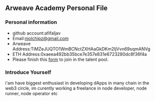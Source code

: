 ## Arweave Academy Personal File

### Personal information

- github account:afifaljav 
- Email:njolchipz@gmail.com 
- Arweave Address:TiMZeJUQTO1WmBCNctZXHAaGkDKm2IjVvn69sqmANVg 
- ETH Address:0xaeea492bb35bce7e357e831e6723280dc8f36f4a 
- Please finish this [form](https://docs.google.com/forms/d/e/1FAIpQLSfWA5fIIcBgmRppm3jNz5vmf9Mai_QMVil-2pO4r7YKn_Zhtw/viewform?usp=sf_link) to join in the talent pool.

### Introduce Yourself
 i'am have biggest enthusiast in developing dApps in many chain in the web3 circle, im curently working a freelance in node developer, node runner, node operator etc
